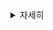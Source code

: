 <details>
    <summary>자세히</summary>

<!-- summary 
<img width="80%" src="https://user-images.githubusercontent.com/95284523/206218242-25603da9-de5f-4143-a84b-d80181b82e89.gif"/>

</details>


